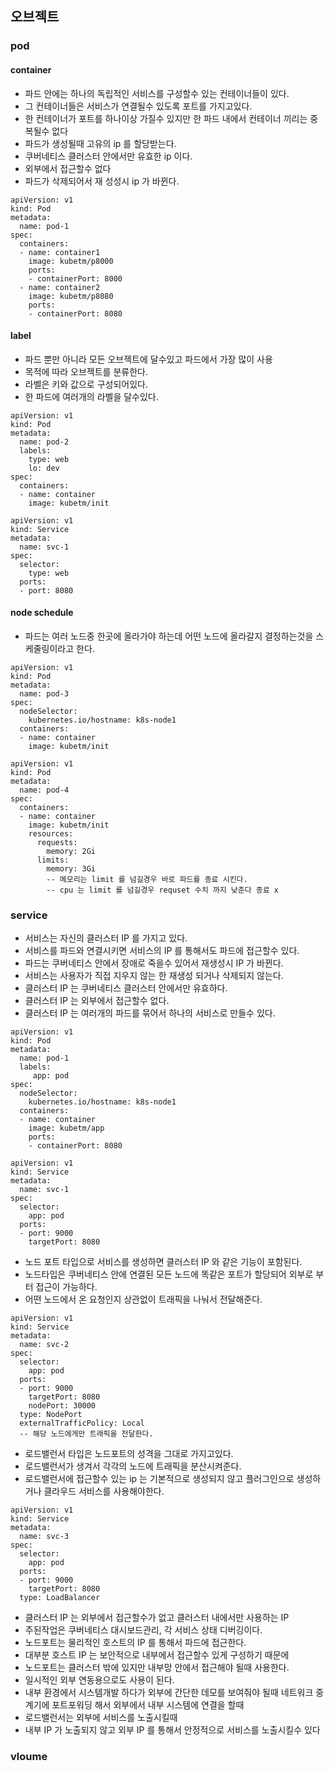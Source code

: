
## 오브젝트

### pod

#### container

* 파드 안에는 하나의 독립적인 서비스를 구성할수 있는 컨테이너들이 있다.
* 그 컨테이너들은 서비스가 연결될수 있도록 포트를 가지고있다.
* 한 컨테이너가 포트를 하나이상 가질수 있지만 한 파드 내에서 컨테이너 끼리는 중복될수 없다
* 파드가 생성될때 고유의 ip 를 할당받는다.
* 쿠버네티스 클러스터 안에서만 유효한 ip 이다.
* 외부에서 접근할수 없다
* 파드가 삭제되어서 재 성성시 ip 가 바뀐다.
```
apiVersion: v1
kind: Pod
metadata:
  name: pod-1
spec:
  containers:
  - name: container1
    image: kubetm/p8000
    ports:
    - containerPort: 8000
  - name: container2
    image: kubetm/p8080
    ports:
    - containerPort: 8080
```

#### label

* 파드 뿐만 아니라 모든 오브젝트에 달수있고 파드에서 가장 많이 사용
* 목적에 따라 오브젝트를 분류한다.
* 라벨은 키와 값으로 구성되어있다.
* 한 파드에 여러개의 라벨을 달수있다.
```
apiVersion: v1
kind: Pod
metadata:
  name: pod-2
  labels:
    type: web
    lo: dev
spec:
  containers:
  - name: container
    image: kubetm/init
```
```
apiVersion: v1
kind: Service
metadata:
  name: svc-1
spec:
  selector:
    type: web
  ports:
  - port: 8080
```

#### node schedule

* 파드는 여러 노드중 한곳에 올라가야 하는데 어떤 노드에 올라갈지 결정하는것을 스케줄링이라고 한다.
```
apiVersion: v1
kind: Pod
metadata:
  name: pod-3
spec:
  nodeSelector:
    kubernetes.io/hostname: k8s-node1
  containers:
  - name: container
    image: kubetm/init
```
```
apiVersion: v1
kind: Pod
metadata:
  name: pod-4
spec:
  containers:
  - name: container
    image: kubetm/init
    resources:
      requests:
        memory: 2Gi
      limits:
        memory: 3Gi
        -- 메모리는 limit 를 넘길경우 바로 파드를 종료 시킨다.
        -- cpu 는 limit 를 넘길경우 requset 수치 까지 낮춘다 종료 x
```

### service

* 서비스는 자신의 클러스터 IP 를 가지고 있다.
* 서비스를 파드와 연결시키면 서비스의 IP 를 통해서도 파드에 접근할수 있다.
* 파드는 쿠버네티스 안에서 장애로 죽을수 있어서 재생성시 IP 가 바뀐다.
* 서비스는 사용자가 직접 지우지 않는 한 재생성 되거나 삭제되지 않는다.
* 클러스터 IP 는 쿠버네티스 클러스터 안에서만 유효하다.
* 클러스터 IP 는 외부에서 접근할수 없다.
* 클러스터 IP 는 여러개의 파드를 묶어서 하나의 서비스로 만들수 있다.
```
apiVersion: v1
kind: Pod
metadata:
  name: pod-1
  labels:
     app: pod
spec:
  nodeSelector:
    kubernetes.io/hostname: k8s-node1
  containers:
  - name: container
    image: kubetm/app
    ports:
    - containerPort: 8080
```
```
apiVersion: v1
kind: Service
metadata:
  name: svc-1
spec:
  selector:
    app: pod
  ports:
  - port: 9000
    targetPort: 8080
```
* 노드 포트 타입으로 서비스를 생성하면 클러스터 IP 와 같은 기능이 포함된다.
* 노드타입은 쿠버네티스 안에 연결된 모든 노드에 똑같은 포트가 할당되어 외부로 부터 접근이 가능하다.
* 어떤 노드에서 온 요청인지 상관없이 트래픽을 나눠서 전달해준다.
```
apiVersion: v1
kind: Service
metadata:
  name: svc-2
spec:
  selector:
    app: pod
  ports:
  - port: 9000
    targetPort: 8080
    nodePort: 30000
  type: NodePort
  externalTrafficPolicy: Local
  -- 해당 노드에게만 트래픽을 전달한다.
```
* 로드밸런서 타입은 노드포트의 성격을 그대로 가지고있다.
* 로드밸런서가 생겨서 각각의 노드에 트래픽을 분산시켜준다.
* 로드밸런서에 접근할수 있는 ip 는 기본적으로 생성되지 않고 플러그인으로 생성하거나 클라우드 서비스를 사용해야한다.
```
apiVersion: v1
kind: Service
metadata:
  name: svc-3
spec:
  selector:
    app: pod
  ports:
  - port: 9000
    targetPort: 8080
  type: LoadBalancer
```

* 클러스터 IP 는 외부에서 접근할수가 없고 클러스터 내에서만 사용하는 IP
* 주된작업은 쿠버네티스 대시보드관리, 각 서비스 상태 디버깅이다.
* 노드포트는 물리적인 호스트의 IP 를 통해서 파드에 접근한다.
* 대부분 호스트 IP 는 보안적으로 내부에서 접근할수 있게 구성하기 때문에
* 노드포트는 클러스터 밖에 있지만 내부망 안에서 접근해야 될때 사용한다.
* 일시적인 외부 연동용으로도 사용이 된다.
* 내부 환경에서 시스템개발 하다가 외부에 간단한 데모를 보여줘야 될때 네트워크 중계기에 포트포워딩 해서 외부에서 내부 시스템에 연결을 할때
* 로드밸런서는 외부에 서비스를 노출시킬때
* 내부 IP 가 노출되지 않고 외부 IP 를 통해서 안정적으로 서비스를 노출시킬수 있다

### vloume

